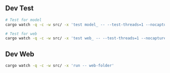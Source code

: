 ## Dev Test
```sh
# Test for model
cargo watch -q -c -w src/ -x 'test model_ -- --test-threads=1 --nocapture'

# Test for web
cargo watch -q -c -w src/ -x 'test web_ -- --test-threads=1 --nocapture'

```

## Dev Web
```sh
cargo watch -q -c -w src/ -x 'run -- web-folder'
```

